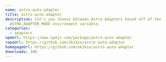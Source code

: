 ```yaml
---
name: astro-auto-adapter
title: astro-auto-adapter
description: Let's you choose between Astro Adapters based off of the
  ASTRO_ADAPTER_MODE environment variable.
categories:
  - adapters
npmUrl: https://www.npmjs.com/package/astro-auto-adapter
repoUrl: https://github.com/okikio/astro-auto-adapter
homepageUrl: https://github.com/okikio/astro-auto-adapter
downloads: 108
---
```

